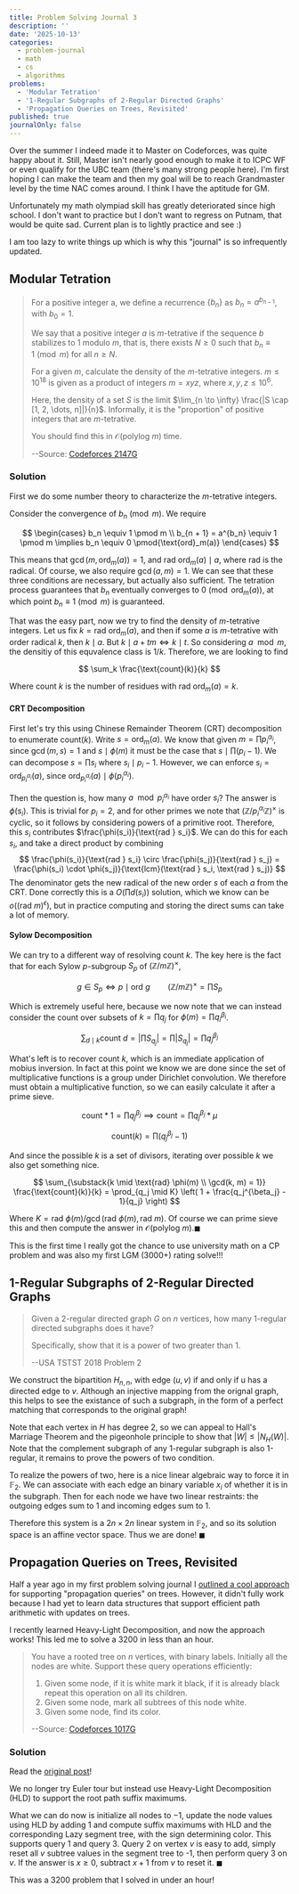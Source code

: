 ```yaml
---
title: Problem Solving Journal 3
description: ''
date: '2025-10-13'
categories:
  - problem-journal
  - math
  - cs
  - algorithms
problems:
  - 'Modular Tetration'
  - '1-Regular Subgraphs of 2-Regular Directed Graphs'
  - 'Propagation Queries on Trees, Revisited'
published: true
journalOnly: false
---
```


<script>
    import { Blockquote, Img, Span, P, A } from "flowbite-svelte";
</script>

Over the summer I indeed made it to Master on Codeforces, was quite happy about it. Still, Master isn't nearly good enough to make it to ICPC WF or even qualify for the UBC team (there's many strong people here). I'm first hoping I can make the team and then my goal will be to reach Grandmaster level by the time NAC comes around. I think I have the aptitude for GM.

Unfortunately my math olympiad skill has greatly deteriorated since high school. I don't want to practice but I don't want to regress on Putnam, that would be quite sad. Current plan is to lightly practice and see :)

I am too lazy to write things up which is why this "journal" is so infrequently updated.

## Modular Tetration

> For a positive integer a, we define a recurrence $\{b_n\}$ as $b_n=a^{b_{n−1}}$, with $b_0=1$.
> 
> We say that a positive integer $a$ is $m$-tetrative if the sequence $b$ stabilizes to 1 modulo $m$, that is, there exists $N \geq 0$ such that $b_n \equiv 1 \pmod{m}$ for all $n \geq N$.
> 
> For a given $m$, calculate the density of the $m$-tetrative integers. $m \leq 10^{18}$ is given as a product of integers $m = xyz$, where $x, y, z \leq 10^6$.
> 
> Here, the density of a set $S$ is the limit $\lim_{n \to \infty} \frac{|S \cap [1, 2, \dots, n]|}{n}$. Informally, it is the "proportion" of positive integers that are $m$-tetrative. 
>
> You should find this in $\mathcal{O}(\text{polylog } m)$ time.
> 
> --Source: [Codeforces 2147G](https://codeforces.com/problemset/problem/2147/G)

### Solution

First we do some number theory to characterize the $m$-tetrative integers.

Consider the convergence of $b_n \pmod m$. We require

$$
\begin{cases}
b_n \equiv 1 \pmod m \\
b_{n + 1} = a^{b_n} \equiv 1 \pmod m \implies b_n \equiv 0 \pmod{\text{ord}_m(a)}
\end{cases}
$$

This means that $\gcd(m, \text{ord}_m(a)) = 1$, and $\text{rad } \text{ord}_m(a) \mid a$, where $\text{rad}$ is the radical. Of course, we also require $\gcd(a, m) = 1$. We can see that these three conditions are necessary, but actually also sufficient. The tetration process guarantees that $b_n$ eventually converges to $0 \pmod{\text{ord}_m(a)}$, at which point $b_n \equiv 1 \pmod m$ is guaranteed.

That was the easy part, now we try to find the density of $m$-tetrative integers. Let us fix $k = \text{rad } \text{ord}_m(a)$, and then if some $a$ is $m$-tetrative with order radical $k$, then $k \mid a$. But $k \mid a + tm \iff k \mid t$. So considering $a \mod m$, the densitiy of this equvalence class is $1/k$. Therefore, we are looking to find

$$
\sum_k \frac{\text{count}(k)}{k}
$$

Where $\text{count }{k}$ is the number of residues with $\text{rad } \text{ord}_m(a) = k$.

#### CRT Decomposition

First let's try this using Chinese Remainder Theorem (CRT) decomposition to enumerate $\text{count}(k)$. Write $s = \text{ord}_m(a)$. We know that given $m = \prod p_i^{\alpha_i}$, since $\gcd(m, s) = 1$ and $s \mid \phi(m)$ it must be the case that $s \mid \prod (p_i - 1)$. We can decompose $s = \prod s_i$ where $s_i \mid p_i - 1$. However, we can enforce $s_i = \text{ord}_{p_i^{\alpha_i}}(a)$, since $\text{ord}_{p_i^{\alpha_i}}(a) \mid \phi(p_i^{\alpha_i})$. 

Then the question is, how many $a \mod p_i^{\alpha_i}$ have order $s_i$? The answer is $\phi(s_i)$. This is trivial for $p_i = 2$, and for other primes we note that $(\mathbb{Z}/p_i^{\alpha_i}\mathbb{Z})^{\times}$ is cyclic, so it follows by considering powers of a primitive root. Therefore, this $s_i$ contributes $\frac{\phi(s_i)}{\text{rad } s_i}$. We can do this for each $s_i$, and take a direct product by combining 
$$
\frac{\phi(s_i)}{\text{rad } s_i} \circ \frac{\phi(s_j)}{\text{rad } s_j} = \frac{\phi(s_i) \cdot \phi(s_j)}{\text{lcm}(\text{rad } s_i, \text{rad } s_j)}
$$
The denominator gets the new radical of the new order $s$ of each $a$ from the CRT. Done correctly this is a $O(\prod d(s_i))$ solution, which we know can be $o((\text{rad } m)^{\epsilon})$, but in practice computing and storing the direct sums can take a lot of memory.

#### Sylow Decomposition

We can try to a different way of resolving $\text{count }{k}$. The key here is the fact that for each Sylow $p$-subgroup $S_p$ of $(\mathbb{Z}/m \mathbb{Z})^{\times}$, 

$$
g \in S_p \iff p \mid \text{ord } g \qquad
(\mathbb{Z}/m \mathbb{Z})^{\times} = \prod S_p
$$

Which is extremely useful here, because we now note that we can instead consider the count over subsets of $k = \prod q_j$ for $\phi(m) = \prod q_i^{\beta_i}$. 

$$
\sum_{d \mid k} \text{count }d = \left| \prod S_{q_j} \right| = \prod \left| S_{q_j} \right| = \prod q_j^{\beta_j}
$$

What's left is to recover $\text{count } k$, which is an immediate application of mobius inversion. In fact at this point we know we are done since the set of multiplicative functions is a group under Dirichlet convolution. We therefore must obtain a multiplicative function, so we can easily calculate it after a prime sieve.

$$
\text{count} * 1 = \prod q_j^{\beta_j} \implies \text{count} = \prod q_j^{\beta_j} * \mu
$$

$$
\text{count}(k) = \prod (q_j^{\beta_j} - 1)
$$

And since the possible $k$ is a set of divisors, iterating over possible $k$ we also get something nice.

$$
\sum_{\substack{k \mid \text{rad} \phi(m) \\ \gcd(k, m) = 1}} \frac{\text{count}(k)}{k} = \prod_{q_j \mid K} \left( 1 + \frac{q_j^{\beta_j} - 1}{q_j} \right)
$$

Where $K = \text{rad } \phi(m)/\gcd(\text{rad } \phi(m),\text{rad } m)$. Of course we can prime sieve this and then compute the answer in $\mathcal{O}(\text{polylog } m).$$\blacksquare$

This is the first time I really got the chance to use university math on a CP problem and was also my first LGM (3000+) rating solve!!!

## 1-Regular Subgraphs of 2-Regular Directed Graphs

> Given a 2-regular directed graph $G$ on $n$ vertices, how many 1-regular directed subgraphs does it have?
>
> Specifically, show that it is a power of two greater than 1.
> 
> --USA TSTST 2018 Problem 2

We construct the bipartition $H_{n, n}$, with edge $(u, v)$ if and only if u has a directed edge to $v$. Although an injective mapping from the orignal graph, this helps to see the existance of such a subgraph, in the form of a perfect matching that corresponds to the original graph!

Note that each vertex in $H$ has degree $2$, so we can appeal to Hall's Marriage Theorem and the pigeonhole principle to show that $|W| \leq |N_H(W)|$. Note that the complement subgraph of any 1-regular subgraph is also 1-regular, it remains to prove the powers of two condition.

To realize the powers of two, here is a nice linear algebraic way to force it in $\mathbb{F}_2$. We can associate with each edge an binary variable $x_i$ of whether it is in the subgraph. Then for each node we have two linear restraints: the outgoing edges sum to $1$ and incoming edges sum to $1$.

Therefore this system is a $2n \times 2n$ linear system in $\mathbb{F}_2$, and so its solution space is an affine vector space. Thus we are done! $\blacksquare$

## Propagation Queries on Trees, Revisited

Half a year ago in my first problem solving journal I [outlined a cool approach](/blog/post/p1) for supporting "propagation queries" on trees. However, it didn't fully work because I had yet to learn data structures that support efficient path arithmetic with updates on trees. 

I recently learned Heavy-Light Decomposition, and now the approach works! This led me to solve a 3200 in less than an hour.

> You have a rooted tree on $n$ vertices, with binary labels. Initially all the nodes are white. Support these query operations efficiently:
>
> 1. Given some node, if it is white mark it black, if it is already black repeat this operation on all its children.
> 2. Given some node, mark all subtrees of this node white.
> 3. Given some node, find its color.
>
> --Source: [Codeforces 1017G](https://codeforces.com/problemset/problem/1017/G)

### Solution

Read the [original post](/blog/post/p1)! 

We no longer try Euler tour but instead use Heavy-Light Decomposition (HLD) to support the root path suffix maximums.

What we can do now is initialize all nodes to $-1$, update the node values using HLD by adding $1$ and compute suffix maximums with HLD and the corresponding Lazy segment tree, with the sign determining color. This supports query 1 and query 3. Query 2 on vertex $v$ is easy to add, simply reset all $v$ subtree values in the segment tree to -1, then perform query 3 on $v$. If the answer is $x \geq 0$, subtract $x + 1$ from $v$ to reset it. $\blacksquare$

This was a 3200 problem that I solved in under an hour!